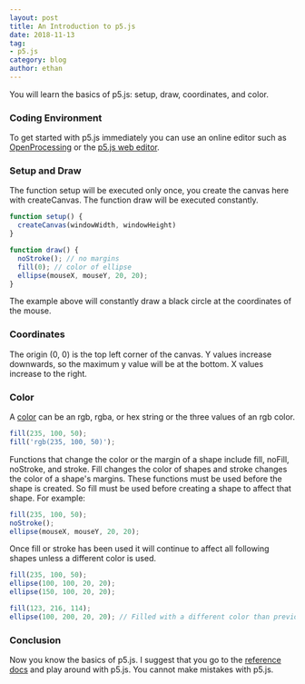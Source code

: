 ```yaml
---
layout: post
title: An Introduction to p5.js
date: 2018-11-13
tag:
- p5.js
category: blog
author: ethan
---
```


You will learn the basics of p5.js: setup, draw, coordinates, and color.

### Coding Environment

To get started with p5.js immediately you can use an online editor such as [OpenProcessing](https://www.openprocessing.org) or the [p5.js web editor](https://editor.p5js.org/).

### Setup and Draw

The function setup will be executed only once, you create the canvas here with createCanvas. The function draw will be executed constantly.

```javascript
function setup() {
  createCanvas(windowWidth, windowHeight)
}

function draw() {
  noStroke(); // no margins
  fill(0); // color of ellipse
  ellipse(mouseX, mouseY, 20, 20);
}
```

The example above will constantly draw a black circle at the coordinates of the mouse.

### Coordinates

The origin (0, 0) is the top left corner of the canvas. Y values increase downwards, so the maximum y value will be at the bottom. X values increase to the right.

### Color

A [color](https://p5js.org/reference/#/p5/color) can be an rgb, rgba, or hex string or the three values of an rgb color.

```javascript
fill(235, 100, 50);
fill('rgb(235, 100, 50)');
```

Functions that change the color or the margin of a shape include fill, noFill, noStroke, and stroke. Fill changes the color of shapes and stroke changes the color of a shape's margins. These functions must be used before the shape is created. So fill must be used before creating a shape to affect that shape. For example:

```javascript
fill(235, 100, 50);
noStroke();
ellipse(mouseX, mouseY, 20, 20);
```

Once fill or stroke has been used it will continue to affect all following shapes unless a different color is used.

```javascript
fill(235, 100, 50);
ellipse(100, 100, 20, 20);
ellipse(150, 100, 20, 20);

fill(123, 216, 114);
ellipse(100, 200, 20, 20); // Filled with a different color than previous shapes
```

### Conclusion

Now you know the basics of p5.js. I suggest that you go to the [reference docs](https://p5js.org/reference/) and play around with p5.js. You cannot make mistakes with p5.js.
